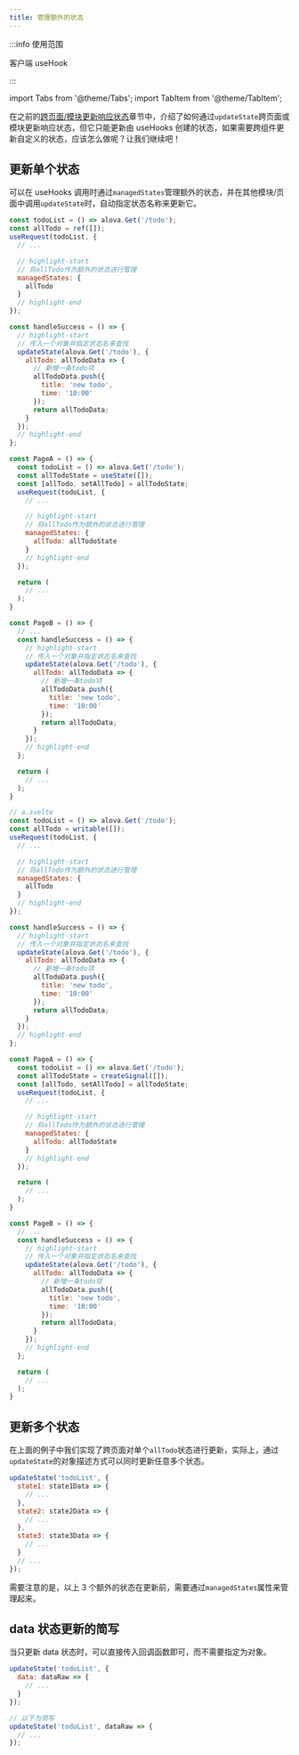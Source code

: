 ```yaml
---
title: 管理额外的状态
---
```


:::info 使用范围

客户端 useHook

:::

import Tabs from '@theme/Tabs';
import TabItem from '@theme/TabItem';

在之前的[跨页面/模块更新响应状态](/tutorial/client/in-depth/update-across-components)章节中，介绍了如何通过`updateState`跨页面或模块更新响应状态，但它只能更新由 useHooks 创建的状态，如果需要跨组件更新自定义的状态，应该怎么做呢？让我们继续吧！

## 更新单个状态

可以在 useHooks 调用时通过`managedStates`管理额外的状态，并在其他模块/页面中调用`updateState`时，自动指定状态名称来更新它。

<Tabs groupId="framework">
<TabItem value="1" label="vue">

<Tabs className="file-tabs">
<TabItem value="1" label="PageA.vue">

```javascript
const todoList = () => alova.Get('/todo');
const allTodo = ref([]);
useRequest(todoList, {
  // ...

  // highlight-start
  // 将allTodo作为额外的状态进行管理
  managedStates: {
    allTodo
  }
  // highlight-end
});
```

</TabItem>
<TabItem value="2" label="PageB.vue">

```javascript
const handleSuccess = () => {
  // highlight-start
  // 传入一个对象并指定状态名来查找
  updateState(alova.Get('/todo'), {
    allTodo: allTodoData => {
      // 新增一条todo项
      allTodoData.push({
        title: 'new todo',
        time: '10:00'
      });
      return allTodoData;
    }
  });
  // highlight-end
};
```

</TabItem>
</Tabs>

</TabItem>

<TabItem value="2" label="react">

<Tabs className="file-tabs">
<TabItem value="1" label="PageA.jsx">

```javascript
const PageA = () => {
  const todoList = () => alova.Get('/todo');
  const allTodoState = useState([]);
  const [allTodo, setAllTodo] = allTodoState;
  useRequest(todoList, {
    // ...

    // highlight-start
    // 将allTodo作为额外的状态进行管理
    managedStates: {
      allTodo: allTodoState
    }
    // highlight-end
  });

  return (
    // ...
  );
}
```

</TabItem>
<TabItem value="2" label="PageB.jsx">

```javascript
const PageB = () => {
  // ...
  const handleSuccess = () => {
    // highlight-start
    // 传入一个对象并指定状态名来查找
    updateState(alova.Get('/todo'), {
      allTodo: allTodoData => {
        // 新增一条todo项
        allTodoData.push({
          title: 'new todo',
          time: '10:00'
        });
        return allTodoData;
      }
    });
    // highlight-end
  };

  return (
    // ...
  );
}
```

</TabItem>
</Tabs>

</TabItem>
<TabItem value="3" label="svelte">

<Tabs className="file-tabs">
<TabItem value="1" label="PageA.svelte">

```javascript
// a.svelte
const todoList = () => alova.Get('/todo');
const allTodo = writable([]);
useRequest(todoList, {
  // ...

  // highlight-start
  // 将allTodo作为额外的状态进行管理
  managedStates: {
    allTodo
  }
  // highlight-end
});
```

</TabItem>
<TabItem value="2" label="PageB.svelte">

```javascript
const handleSuccess = () => {
  // highlight-start
  // 传入一个对象并指定状态名来查找
  updateState(alova.Get('/todo'), {
    allTodo: allTodoData => {
      // 新增一条todo项
      allTodoData.push({
        title: 'new todo',
        time: '10:00'
      });
      return allTodoData;
    }
  });
  // highlight-end
};
```

</TabItem>
</Tabs>

</TabItem>
<TabItem value="4" label="solid">

<Tabs className="file-tabs">
<TabItem value="1" label="PageA.jsx">

```javascript
const PageA = () => {
  const todoList = () => alova.Get('/todo');
  const allTodoState = createSignal([]);
  const [allTodo, setAllTodo] = allTodoState;
  useRequest(todoList, {
    // ...

    // highlight-start
    // 将allTodo作为额外的状态进行管理
    managedStates: {
      allTodo: allTodoState
    }
    // highlight-end
  });

  return (
    // ...
  );
}
```

</TabItem>
<TabItem value="2" label="PageB.jsx">

```javascript
const PageB = () => {
  // ...
  const handleSuccess = () => {
    // highlight-start
    // 传入一个对象并指定状态名来查找
    updateState(alova.Get('/todo'), {
      allTodo: allTodoData => {
        // 新增一条todo项
        allTodoData.push({
          title: 'new todo',
          time: '10:00'
        });
        return allTodoData;
      }
    });
    // highlight-end
  };

  return (
    // ...
  );
}
```

</TabItem>
</Tabs>

</TabItem>
</Tabs>

## 更新多个状态

在上面的例子中我们实现了跨页面对单个`allTodo`状态进行更新，实际上，通过`updateState`的对象描述方式可以同时更新任意多个状态。

```javascript
updateState('todoList', {
  state1: state1Data => {
    // ...
  },
  state2: state2Data => {
    // ...
  },
  state3: state3Data => {
    // ...
  }
  // ...
});
```

需要注意的是，以上 3 个额外的状态在更新前，需要通过`managedStates`属性来管理起来。

## data 状态更新的简写

当只更新 data 状态时，可以直接传入回调函数即可，而不需要指定为对象。

```javascript
updateState('todoList', {
  data: dataRaw => {
    // ...
  }
});

// 以下为简写
updateState('todoList', dataRaw => {
  // ...
});
```
